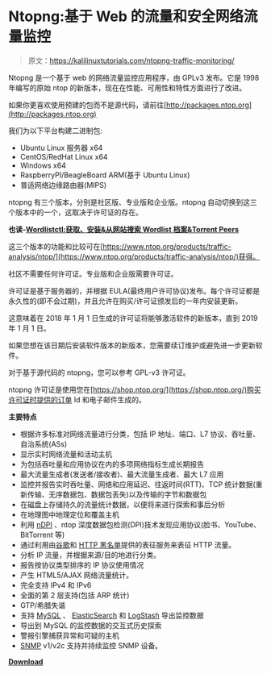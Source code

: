 # Ntopng:基于 Web 的流量和安全网络流量监控

> 原文：<https://kalilinuxtutorials.com/ntopng-traffic-monitoring/>

Ntopng 是一个基于 web 的网络流量监控应用程序，由 GPLv3 发布。它是 1998 年编写的原始 ntop 的新版本，现在在性能、可用性和特性方面进行了改进。

如果你更喜欢使用预建的包而不是源代码，请前往[http://packages.ntop.org](http://packages.ntop.org)

我们为以下平台构建二进制包:

*   Ubuntu Linux 服务器 x64
*   CentOS/RedHat Linux x64
*   Windows x64
*   RaspberryPI/BeagleBoard ARM(基于 Ubuntu Linux)
*   普适网络边缘路由器(MIPS)

ntopng 有三个版本，分别是社区版、专业版和企业版。ntopng 自动切换到这三个版本中的一个，这取决于许可证的存在。

**也读-[Wordlistctl:获取、安装&从网站搜索 Wordlist 档案&Torrent Peers](https://kalilinuxtutorials.com/wordlistctl-websites-torrent-peers/)**

这三个版本的功能和比较可在[https://www.ntop.org/products/traffic-analysis/ntop/](https://www.ntop.org/products/traffic-analysis/ntop/)获得。

社区不需要任何许可证。专业版和企业版需要许可证。

许可证是基于服务器的，并根据 EULA(最终用户许可协议)发布。每个许可证都是永久性的(即不会过期)，并且允许在购买/许可证颁发后的一年内安装更新。

这意味着在 2018 年 1 月 1 日生成的许可证将能够激活软件的新版本，直到 2019 年 1 月 1 日。

如果您想在该日期后安装软件版本的新版本，您需要续订维护或避免进一步更新软件。

对于基于源代码的 ntopng，您可以参考 GPL-v3 许可证。

ntopng 许可证是使用您在[https://shop.ntop.org/](https://shop.ntop.org/)购买许可证时提供的订单 Id 和电子邮件生成的。

**主要特点**

*   根据许多标准对网络流量进行分类，包括 IP 地址、端口、L7 协议、吞吐量、自治系统(ASs)
*   显示实时网络流量和活动主机
*   为包括吞吐量和应用协议在内的多项网络指标生成长期报告
*   最大流量生成者(发送者/接收者)、最大流量生成者、最大 L7 应用
*   监控并报告实时吞吐量、网络和应用延迟、往返时间(RTT)、TCP 统计数据(重新传输、无序数据包、数据包丢失)以及传输的字节和数据包
*   在磁盘上存储持久的流量统计数据，以便将来进行探索和事后分析
*   在地理图中地理定位和覆盖主机
*   利用 [nDPI](https://www.ntop.org/products/ndpi/) 、ntop 深度数据包检测(DPI)技术发现应用协议(脸书、YouTube、BitTorrent 等)
*   通过利用由[谷歌](http://en.wikipedia.org/wiki/Google_Safe_Browsing)和 [HTTP 黑名单](http://www.projecthoneypot.org/httpbl.php)提供的表征服务来表征 HTTP 流量。
*   分析 IP 流量，并根据来源/目的地进行分类。
*   报告按协议类型排序的 IP 协议使用情况
*   产生 HTML5/AJAX 网络流量统计。
*   完全支持 IPv4 和 IPv6
*   全面的第 2 层支持(包括 ARP 统计)
*   GTP/希腊失谐
*   支持 [MySQL](https://www.ntop.org/ntopng/exploring-historical-data-using-ntopng-part-2/) 、 [ElasticSearch](https://www.ntop.org/ntopng/exploring-your-traffic-using-ntopng-with-elasticsearchkibana/) 和 [LogStash](https://www.ntop.org/ntopng/filling-the-pipe-exporting-ntopng-flows-to-logstash/) 导出监控数据
*   导出到 MySQL 的监控数据的交互式历史探索
*   警报引擎捕获异常和可疑的主机
*   [SNMP](https://www.ntop.org/ntopng/monitoring-network-devices-with-ntopng-and-snmp/) v1/v2c 支持并持续监控 SNMP 设备。

[**Download**](https://github.com/ntop/ntopng)